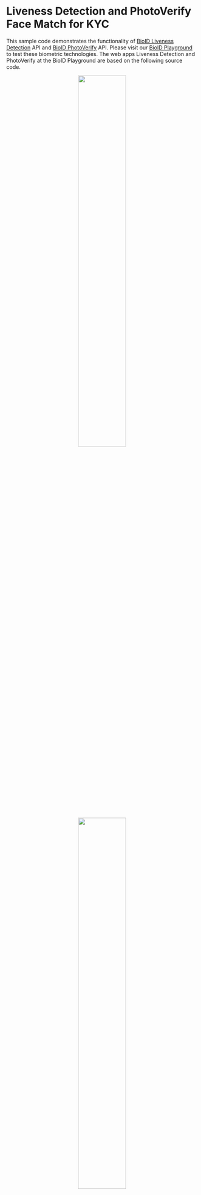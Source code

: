 ﻿# Liveness Detection and PhotoVerify Face Match for KYC
This sample code demonstrates the functionality of [BioID Liveness Detection][liveness] API and [BioID PhotoVerify][photoverify] API. Please visit our [BioID Playground][playground] to test these biometric technologies. The web apps Liveness Detection and PhotoVerify at the BioID Playground are based on the following source code.
<p align="center">
<a href="https://youtu.be/14ivZ9shtmY"><img src="https://img.youtube.com/vi/14ivZ9shtmY/maxresdefault.jpg" width="50%"></a>
<a href="https://youtu.be/EMYCZdBDT54"><img src="https://img.youtube.com/vi/EMYCZdBDT54/maxresdefault.jpg" width="50%"></a>
</p>

# Before you start developing a BioID app - you must have the following credentials
- You need a [BioID Account][bioidaccountregister] with a **confirmed** email address.
- After creating the BioID Account you can request a free [trial instance][trial] for the BioID Web Service (BWS).
- After the confirmation for access to a trial instance you can login to the [BWS Portal][bwsportal].
- The BWS Portal shows you the activity for your installation and allows you to configure your test client.
- After login to the BWS Portal configure your test client. In order to access this client, please do the steps below.
- Click on 'Show client keys' on your clients (the 'key' icon on the right). The dialog 'Classic keys' opens.
- Now create a new classic key (WEB API key) for your client implementation by clicking the '+' symbol.
- You will need the _AppId_ and _AppSecret_ for your client implementation. 
> :warning: _Please note that we only store a hash of the secret i.e the secret value cannot be reconstructed! So you should copy the value of the secret immediately!_


# Now you are ready to create and run your first BioID Web App
We offer a ready-to-use Liveness Detection/PhotoVerify Wep App sample. This sample is created with [.NET 8][dotnet8] and runs under Windows, Linux or MacOS. Please note: PhotoVerify performs a face match between ID photo and selfie in addition to liveness detection.

Download a [development tool][dotnettools] for Windows, Linux or macOS. Use your favorite development environment like Visual Studio, Visual Studio Code, Visual Studio for Mac, .NET Core CLI or other .NET Tools.

Please download this sample code and add your created _AppId_ and _AppSecret_ (see the steps before - [BWS Portal][bwsportal] and go to the file _appsettings.json_.

In the appsettings.json go to the section _BwsWebApiSettings_ and fill out the values of AppId and -Secret with your generated values from the BWS Portal.

Then compile and run the code. Now you can test the sample app with your BWS Client. For analysing the results, please go to BWS Portal and take a look at the section Logging. Please feel free to test our technology with multiple people in varying lighting conditions (e.g. inside/outside) and with different devices.

# How this sample implementation works
The web based implementation uses HTML5 with pure javascript function (please feel free to **use/copy/modify the code for your needs**).

For a fast and responsive page layout we use Bootstrap 5. You can also modify or change this for your needs.

## The workflow 

1. Access webcam by asking for permission from the user.
2. Once you have the permission from user, the capturing starts (live webcam images).
3. By pressing the button the app captures two images in total. The first image is taken immediately after pressing the button. The **BioID Motion Detection** automatically detects the required movement and triggers the capturing of the second image.
4. After both images are taken the uploading starts.
5. After successful uploading the web server calls the [BioID Web Service (BWS)][bwsreference] and returns the result back to the client.


## Capturing images from webcam video using HTML5 
Please take a look at the file _Index.cshtml_ inside the folder Views/LivenessDetection or Views/PhotoVerify)

You need a _canvas_ for drawing the live webcam video. 

The _class_ attribute specifies the layout of the canvas (mw-100 → Max-width = 100%). The id attribute helps us to identify the canvas and get access from javascript.

A button element is defined for starting image capturing for liveness detection. 


```html
<canvas class="align-bottom mw-100" id="drawingcanvas"></canvas>
<button id="capture" class="btn btn-primary">Start</button>
```

These two html elements are the minimum requirement to capture and process the image data.


## Display live webcam video
To start and display the live webcam video we create a video element in the javascript.
If the event DOMContentLoaded is fired, the function startVideo(video, initCanvases) is finally called and some listener for buttons are enabled.


```js
document.addEventListener("DOMContentLoaded", () => {
 
           document.getElementById('capture').addEventListener('click', capture);
 
           var popoverTriggerList = [].slice.call(document.querySelectorAll('[data-toggle="popover"]'))
           popoverTriggerList.map(function (popoverTriggerEl) { return new bootstrap.Popover(popoverTriggerEl) });
 
           document.getElementById('howtovideo').addEventListener('click', () => {
               let howtovideo = document.getElementById('howtovideo');
               if (howtovideo.paused) { howtovideo.play(); }
               else { howtovideo.pause(); }
           });
           document.getElementById('closehowtovideo').addEventListener('click', () => { document.getElementById('howtovideodiv').remove(); });
 
           startVideo(video, initCanvases);
       });
```
_startVideo_ function helps to get access to the camera video stream and _initCanvases_ receives this videostream.
The function _startVideo_ is implemented in the _videoCapture.js_ file (wwwroot/js/). Feel free to use this file for your implementation.

The size (width/height) of the canvas is specified for portrait mode. Usually a webcam video delivers the images in landscape mode. For capturing face images we do not need the information on the left and on the right in a landscape image. Therefore, the size of the image is reduced to portrait mode. E.g., with a 640x480 pixel camera image, you remove areas to the left and the right so that you get a 360x480 pixel image. As a benefit for users with limited bandwidth, this way, the upload size is reduced by almost 50%.

Use a lossless compression algorithm for the image. Our recommendation is PNG format. If you compare  PNG vs JPG with best quality settings, PNG has the best performance for our system.



Inside initCanvases an interval-timer is started to grab about 20 frames per second and call the processFrame().

```js
function initCanvases(videoElement, mediaStream) {
          // we prefer 3 : 4 face image resolution
          let aspectratio = videoElement.videoWidth / videoElement.videoHeight < 3 / 4 ? videoElement.videoWidth / videoElement.videoHeight : 3 / 4;
          drawingCanvas.height = videoElement.videoHeight;
          drawingCanvas.width = drawingCanvas.height * aspectratio;
          motionCanvas.height = motionAreaHeight;
          motionCanvas.width = motionCanvas.height * aspectratio;
 
          drawingCanvas.title = `Capturing ${videoElement.videoWidth}x${videoElement.videoHeight}px (cropped to ${drawingCanvas.width}x${drawingCanvas.height}) from ${mediaStream.getVideoTracks()[0].label}.`
 
          // mirror live preview
          let ctx = drawingCanvas.getContext('2d');
          ctx.translate(drawingCanvas.width, 0);
          ctx.scale(-1, 1);
          // set an interval-timer to grab about 20 frames per second
          setInterval(processFrame, 50);
      }
```

The processFrame function is called for every grabbed frame.
For each incoming image the motion is analysed compared to the first image. The activation of the motion detection starts by clicking the capture button.
The implementation of the BioID Motion Detection is implemented in the videoCapture.js.


```js
function processFrame() {
          let w = drawingCanvas.width, h = drawingCanvas.height, aspectratio = w / h;
          let cutoff = video.videoWidth - (video.videoHeight * aspectratio);
          let ctx = drawingCanvas.getContext('2d');
          ctx.drawImage(video, cutoff / 2, 0, video.videoWidth - cutoff, video.videoHeight, 0, 0, w, h);
 
          if (capturing) {
              // scale current image into the motion canvas
              let motionctx = motionCanvas.getContext('2d');
              motionctx.drawImage(drawingCanvas, w / 8, h / 8, w - w / 4, h - h / 4, 0, 0, motionCanvas.width, motionCanvas.height);
              let currentImageData = motionctx.getImageData(0, 0, motionCanvas.width, motionCanvas.height);
 
              if (template) {
                  let movement = motionDetection(currentImageData, template);
                  // trigger if movementPercentage is above threshold (default: when 20% of maximum movement is exceeded)
                  if (movement > motionThreshold) {
                      capturing = false;
                      template = null;
                      drawingCanvas.toBlob(handleImage2)
                      console.log('captured second image');
                  }
              } else {
                  // use as template
                  template = createTemplate(currentImageData);
                  // capture the current image
                  drawingCanvas.toBlob(setImage1)
                  console.log('captured first image');
              }
          }
 
          ctx.beginPath();
          ctx.arc(w / 2, h / 2, w * 0.4, 0, 2 * Math.PI);
          ctx.lineWidth = 3;
          ctx.strokeStyle = '#fff';
          ctx.stroke();
          ctx.rect(0, 0, w, h);
          ctx.fillStyle = 'rgba(220, 220, 220, 0.8)';
          ctx.fill('evenodd');
 
      }
```

> ### UX
> A white circle is displayed on the canvas. Outside the circle the image is faded, to motivate the user to position his/her head inside this circle. Everything outside the circle is not considered relevant data, as only the center of the image is analysed by the motion algorithm. Thus, for the best performance we require frontal faces inside the circle.

Our experience has shown the best results with the proposed canvas. The layout for this canvas is up to you but it is important to capture frontal and fully visible centered faces. This way you also avoid failures like no fully visible face, etc.

### BioID Motion Detection
BioID Motion Detection algorithm is mandatory for capturing suitable images. The implementation is in videocapture.js.

If the image capturing is activated, the first image is taken immediately. The second image is triggered by the BioID Motion Detection, as soon as enough movement is detected.


**The motion region is only a tiny part inside the white circle area. The javascript based implementation of the BioID Motion Algorithm is optimized and works with all devices independent of the cpu performance. If you increase the motion area, don`t forget that slow devices might not be working fluently.**

Please use our code as it is to achieve the best result for the liveness detection.

> ### UX
> Our experience for this motion detection threshold is the default setting. In general we differentiate static camera (PC/Laptop) from mobile camera. With a mobile camera you get additional movement from holding the device. To avoid accidential image triggering, the threshold for mobile devices is higher.

`const motionThreshold = isMobileDevice() ? 50 : 20;`

We offer the function _isMobileDevice_() (wwwroot/js/videocapture.js) to detect, if the javascript is running on a mobile device or not.

## Start Capturing of 2 images and call BWS Liveness Detection
If the user presses the capture button the capture function is called and the capture state (boolean) is true. The processFrame function processes the live video stream and activates the motion detection analyzation with the capture state.

If the motion reaches the threshold the second image is uploading and the capture process and motion detection stops. Both images are uploaded inside a form as blob data. Take a look at_toBlob_ function.



```js
function sendImages() {
          document.getElementById('captureSpinner').style.display = "none";
          document.getElementById('progressSpinner').style.display = "inline-block";
 
          var formData = new FormData(document.getElementById('capture-form'));
          formData.append('image1', firstCapturedImage);
          formData.append('image2', secondCapturedImage);
          xhr.open("POST", "/LivenessDetection/Process");
          xhr.send(formData);
}
```


Both images are uploaded to the web server. Now the web server calls the BWS liveness detection API.
Please take a look: Controllers → _LivenessDetectionController.cs_ 

`public async Task<IActionResult> ProcessAsync()`

First of all we extract both images from the received form data. Both images are blobs and can be converted to byte arrays. 


## Call BWS LiveDetection API - [Reference][livenessreference]

```c#
using var httpClient = new HttpClient();
httpClient.DefaultRequestHeaders.Authorization = new AuthenticationHeaderValue("Basic", Utilities.EncodeCredentials(_bwsSettings.AppId, _bwsSettings.AppSecret));
var requestBody = new
{
    liveimage1 = "data:image/png;base64," + Convert.ToBase64String(image1),
    liveimage2 = "data:image/png;base64," + Convert.ToBase64String(image2)
};
using var content = JsonContent.Create(requestBody);
using var response = await httpClient.PostAsync($"{_bwsSettings.Endpoint}livedetection", content);
```
We use the standard http client from Microsoft. This API call requires Basic Authentication, i.e. you have to provide an HTTP authorization header using the authorization method Basic and the base64 encoded string App-ID:App-Secret.

To receive the necessary BWS WebAPI access data (App-ID and App-Secret) you have to register your application on the [BWS Portal][bwsportal] first. 

The body contains the two images encoded into a Data-URL string using the data URI scheme as described in [RFC 2397][RFC2397].

Finally we call the LiveDetection API. Please take a look at [LiveDetection API reference][livenessreference] section 'Response' for detailed information. 


## Call BWS PhotoVerify API - [Reference][photoverifyreference]

For PhotoVerify, you only need to add the ID-Photo to the form data on the client side. After uploading the images you see the BWS PhotoVerify call below: 

> ### UX
> Prompt the user to take a snapshot of their ID or passport photo (without holographic reflection). Please note: Only the portrait image is required for PhotoVerify call. A full UX guide for <a href="https://youtu.be/EMYCZdBDT54">ID photo capture</a> can be found on YouTube. 

```c#
using var httpClient = new HttpClient();
httpClient.DefaultRequestHeaders.Authorization = new AuthenticationHeaderValue("Basic", Utilities.EncodeCredentials(_bwsSettings.AppId, _bwsSettings.AppSecret));
var requestBody = new
{     
    liveimage1 = image1 == null ? "data:," : "data:image/png;base64," + Convert.ToBase64String(image1),
    liveimage2 = image2 == null ? "data:," : "data:image/png;base64," + Convert.ToBase64String(image2),
    idphoto = "data:image/png;base64," + Convert.ToBase64String(photo)
};
using var content = JsonContent.Create(requestBody);
using var response = await httpClient.PostAsync($"{_bwsSettings.Endpoint}photoverify2", content);
```

Please take a look at [PhotoVerify API reference][photoverifyreference] section 'Response' for detailed information. 


Finally send the result back to the client as feedback.
Important is the block below. OnReadyStadeChange is the function to be executed when the readyState changes.

```
var xhr = new XMLHttpRequest();
xhr.onreadystatechange = OnReadyStateChange;
```

Both images were sent by AJAX call to the server.
With status _200_ of the AJAX request you receive the result of the liveness detection from the web server; otherwise an error occurred.

 
```js
function OnReadyStateChange() {
   if (xhr.readyState == XMLHttpRequest.DONE) {
      if (xhr.status == 200) {
         let captureView = document.getElementById('result-view');
         captureView.innerHTML = this.responseText;
         setImage1(firstCapturedImage);
         setImage2(secondCapturedImage);
       } else {
         alert('There was an error processing the AJAX request: ' + xhr.responseText);
       }
       document.getElementById('capture').disabled = false;
   }
};
```

Have a look here for more information on face [liveness detection][liveness] (including [Deepfakes][deepfake]).

You can find more information about our [face recognition software][facerecognition] technology at our website.

Here is all about our [face recognition company BioID][bioid].


[bioidaccountregister]: https://account.bioid.com/Account/Register "Register a BioID account" 
[trial]: https://bwsportal.bioid.com/register "Register for a trial instance"
[bwsportal]: https://bwsportal.bioid.com "BWS Portal"
[dotnet8]: https://dotnet.microsoft.com/download "Download .NET8"
[dotnettools]: https://dotnet.microsoft.com/platform/tools ".NET Tools & Editors"
[bwsreference]: https://developer.bioid.com/classicbws/bwsreference/webapi "BWS Reference"
[livenessreference]: https://developer.bioid.com/classicbws/bwsreference/webapi/livedetection "LiveDetection Web API"
[photoverifyreference]: https://developer.bioid.com/classicbws/bwsreference/webapi/photoverify "PhotoVerify Web API"
[RFC2397]: https://datatracker.ietf.org/doc/html/rfc2397 "RFC 2397"
[playground]: https://playground.bioid.com "BioID Playground"
[liveness]: https://www.bioid.com/liveness-detection/ "presentation attack detection"
[photoverify]: https://www.bioid.com/identity-verification-photoverify/ "PhotoVerify"
[bioid]: https://www.bioid.com "BioID - be recognized"
[facerecognition]: https://www.bioid.com/face-recognition-software/
[livenessvideo]: https://youtu.be/14ivZ9shtmY
[photoverifyvideo]: https://youtu.be/EMYCZdBDT54
[deepfake]: https://www.bioid.com/deepfake-detection/


